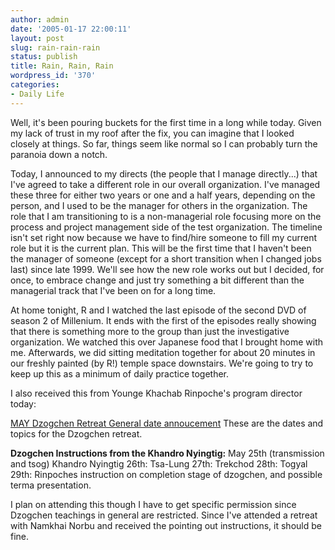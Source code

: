 ```yaml
---
author: admin
date: '2005-01-17 22:00:11'
layout: post
slug: rain-rain-rain
status: publish
title: Rain, Rain, Rain
wordpress_id: '370'
categories:
- Daily Life
---
```

Well, it's been pouring buckets for the first time in a long while today. Given my lack of trust in my roof after the fix, you can imagine that I looked closely at things. So far, things seem like normal so I can probably turn the paranoia down a notch. 

Today, I announced to my directs (the people that I manage directly...) that I've agreed to take a different role in our overall organization. I've managed these three for either two years or one and a half years, depending on the person, and I used to be the manager for others in the organization. The role that I am transitioning to is a non-managerial role focusing more on the process and project management side of the test organization. The timeline isn't set right now because we have to find/hire someone to fill my current role but it is the current plan. This will be the first time that I haven't been the manager of someone (except for a short transition when I changed jobs last) since late 1999. We'll see how the new role works out but I decided, for once, to embrace change and just try something a bit different than the managerial track that I've been on for a long time.

At home tonight, R and I watched the last episode of the second DVD of season 2 of Millenium. It ends with the first of the episodes really showing that there is something more to the group than just the investigative organization. We watched this over Japanese food that I brought home with me. Afterwards, we did sitting meditation together for about 20 minutes in our freshly painted (by R!) temple space downstairs. We're going to try to keep up this as a minimum of daily practice together.

I also received this from Younge Khachab Rinpoche's program director today:

<u>MAY Dzogchen Retreat General date annoucement</u>
These are the dates and topics for the Dzogchen retreat.

<b>Dzogchen Instructions from the Khandro Nyingtig:</b>
May 25th (transmission and tsog) Khandro Nyingtig
26th: Tsa-Lung
27th: Trekchod
28th: Togyal
29th: Rinpoches instruction on completion stage of dzogchen, and possible terma presentation.

I plan on attending this though I have to get specific permission since Dzogchen teachings in general are restricted. Since I've attended a retreat with Namkhai Norbu and received the pointing out instructions, it should be fine.
